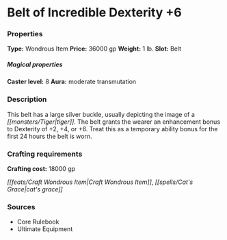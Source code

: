 ﻿---
Title: "Belt of Incredible Dexterity +6"
Type: "Wondrous Item"
Price: "36000 gp"
Weight: "1 lb."
Slot: "Belt"
Caster level: "8"
Aura: "moderate transmutation"
Description: |
  "This belt has a large silver buckle, usually depicting the image of a tiger. The belt grants the wearer an enhancement bonus to Dexterity of +2, +4, or +6. Treat this as a temporary ability bonus for the first 24 hours the belt is worn."
Crafting cost: "18000 gp"
Sources: "['Core Rulebook', 'Ultimate Equipment']"
---

# Belt of Incredible Dexterity +6

### Properties

**Type:** Wondrous Item **Price:** 36000 gp **Weight:** 1 lb. **Slot:** Belt

##### Magical properties

**Caster level:** 8 **Aura:** moderate transmutation

### Description

This belt has a large silver buckle, usually depicting the image of a _[[monsters/Tiger|tiger]]_. The belt grants the wearer an enhancement bonus to Dexterity of +2, +4, or +6. Treat this as a temporary ability bonus for the first 24 hours the belt is worn.

### Crafting requirements

**Crafting cost:** 18000 gp

_[[feats/Craft Wondrous Item|Craft Wondrous Item]]_, _[[spells/Cat's Grace|cat's grace]]_

### Sources

* Core Rulebook
* Ultimate Equipment